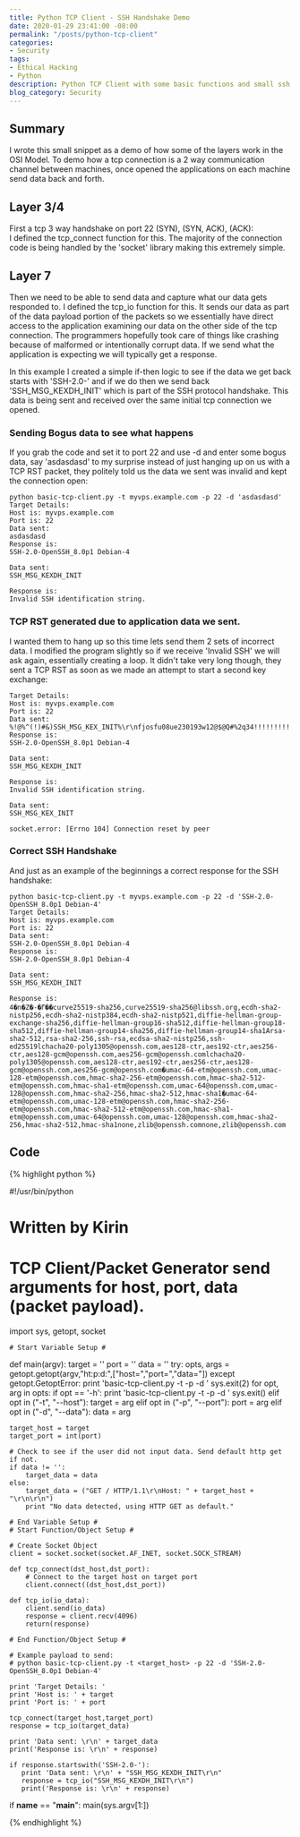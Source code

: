 ```yaml
---
title: Python TCP Client - SSH Handshake Demo
date: 2020-01-29 23:41:00 -08:00
permalink: "/posts/python-tcp-client"
categories:
- Security
tags:
- Ethical Hacking
- Python
description: Python TCP Client with some basic functions and small ssh handshake demo.
blog_category: Security
---
```


## Summary

I wrote this small snippet as a demo of how some of the layers work in the OSI Model. To demo how a tcp connection is a 2 way communication channel between machines, once opened the applications on each machine send data back and forth.

## Layer 3/4
First a tcp 3 way handshake on port 22 (SYN), (SYN, ACK), (ACK):  
I defined the tcp_connect function for this. The majority of the connection code is being handled by the 'socket' library making this extremely simple.

## Layer 7
Then we need to be able to send data and capture what our data gets responded to. I defined the tcp_io function for this. It sends our data as part of the data payload portion of the packets so we essentially have direct access to the application examining our data on the other side of the tcp connection. The programmers hopefully took care of things like crashing because of malformed or intentionally corrupt data. If we send what the application is expecting we will typically get a response.

In this example I created a simple if-then logic to see if the data we get back starts with 'SSH-2.0-' and if we do then we send back 'SSH_MSG_KEXDH_INIT' which is part of the SSH protocol handshake. This data is being sent and received over the same initial tcp connection we opened.

### Sending Bogus data to see what happens
If you grab the code and set it to port 22 and use -d and enter some bogus data, say 'asdasdasd' to my surprise instead of just hanging up on us with a TCP RST packet, they politely told us the data we sent was invalid and kept the connection open:
```
python basic-tcp-client.py -t myvps.example.com -p 22 -d 'asdasdasd'
Target Details: 
Host is: myvps.example.com
Port is: 22
Data sent: 
asdasdasd
Response is: 
SSH-2.0-OpenSSH_8.0p1 Debian-4

Data sent: 
SSH_MSG_KEXDH_INIT

Response is: 
Invalid SSH identification string.
```

### TCP RST generated due to application data we sent.
I wanted them to hang up so this time lets send them 2 sets of incorrect data. I modified the program slightly so if we receive 'Invalid SSH' we will ask again, essentially creating a loop. It didn't take very long though, they sent a TCP RST as soon as we made an attempt to start a second key exchange:
```
Target Details: 
Host is: myvps.example.com
Port is: 22
Data sent: 
%!@%^(!)#&)SSH_MSG_KEX_INIT%\r\nfjosfu08ue230193w12@$@Q#%2q34!!!!!!!!!!!!!!!!!!!!!!!!!!!!!!!!!!1
Response is: 
SSH-2.0-OpenSSH_8.0p1 Debian-4

Data sent: 
SSH_MSG_KEXDH_INIT

Response is: 
Invalid SSH identification string.

Data sent: 
SSH_MSG_KEX_INIT

socket.error: [Errno 104] Connection reset by peer
```

### Correct SSH Handshake
And just as an example of the beginnings a correct response for the SSH handshake:
```
python basic-tcp-client.py -t myvps.example.com -p 22 -d 'SSH-2.0-OpenSSH_8.0p1 Debian-4'
Target Details: 
Host is: myvps.example.com
Port is: 22
Data sent: 
SSH-2.0-OpenSSH_8.0p1 Debian-4
Response is: 
SSH-2.0-OpenSSH_8.0p1 Debian-4

Data sent: 
SSH_MSG_KEXDH_INIT

Response is: 
4�n�Z�-�⹍��curve25519-sha256,curve25519-sha256@libssh.org,ecdh-sha2-nistp256,ecdh-sha2-nistp384,ecdh-sha2-nistp521,diffie-hellman-group-exchange-sha256,diffie-hellman-group16-sha512,diffie-hellman-group18-sha512,diffie-hellman-group14-sha256,diffie-hellman-group14-sha1Arsa-sha2-512,rsa-sha2-256,ssh-rsa,ecdsa-sha2-nistp256,ssh-ed25519lchacha20-poly1305@openssh.com,aes128-ctr,aes192-ctr,aes256-ctr,aes128-gcm@openssh.com,aes256-gcm@openssh.comlchacha20-poly1305@openssh.com,aes128-ctr,aes192-ctr,aes256-ctr,aes128-gcm@openssh.com,aes256-gcm@openssh.com�umac-64-etm@openssh.com,umac-128-etm@openssh.com,hmac-sha2-256-etm@openssh.com,hmac-sha2-512-etm@openssh.com,hmac-sha1-etm@openssh.com,umac-64@openssh.com,umac-128@openssh.com,hmac-sha2-256,hmac-sha2-512,hmac-sha1�umac-64-etm@openssh.com,umac-128-etm@openssh.com,hmac-sha2-256-etm@openssh.com,hmac-sha2-512-etm@openssh.com,hmac-sha1-etm@openssh.com,umac-64@openssh.com,umac-128@openssh.com,hmac-sha2-256,hmac-sha2-512,hmac-sha1none,zlib@openssh.comnone,zlib@openssh.com
```

## Code  
{% highlight python %}

#!/usr/bin/python

# Written by Kirin

# TCP Client/Packet Generator send arguments for host, port, data (packet payload).

import sys, getopt, socket

    # Start Variable Setup #

def main(argv):
    target = ''
    port = ''
    data = ''
    try:
        opts, args = getopt.getopt(argv,"ht:p:d:",["host=","port=","data="])
    except getopt.GetoptError:
        print 'basic-tcp-client.py -t <host> -p <port> -d <data>'
        sys.exit(2)
    for opt, arg in opts:
        if opt == '-h':
            print 'basic-tcp-client.py -t <host> -p <port> -d <data>'
            sys.exit()
        elif opt in ("-t", "--host"):
            target = arg
        elif opt in ("-p", "--port"):
            port = arg
        elif opt in ("-d", "--data"):
            data = arg    
        
    target_host = target
    target_port = int(port)
    
    # Check to see if the user did not input data. Send default http get if not.
    if data != '':
        target_data = data
    else:
        target_data = ("GET / HTTP/1.1\r\nHost: " + target_host + "\r\n\r\n")
        print "No data detected, using HTTP GET as default."     

    # End Variable Setup #
    # Start Function/Object Setup #
    
    # Create Socket Object
    client = socket.socket(socket.AF_INET, socket.SOCK_STREAM)    
    
    def tcp_connect(dst_host,dst_port):
        # Connect to the target host on target port
        client.connect((dst_host,dst_port))

    def tcp_io(io_data):
        client.send(io_data)
        response = client.recv(4096)  
        return(response)
    
    # End Function/Object Setup #
    
    # Example payload to send:
    # python basic-tcp-client.py -t <target_host> -p 22 -d 'SSH-2.0-OpenSSH_8.0p1 Debian-4'
    
    print 'Target Details: '    
    print 'Host is: ' + target    
    print 'Port is: ' + port
        
    tcp_connect(target_host,target_port)    
    response = tcp_io(target_data)
    
    print 'Data sent: \r\n' + target_data
    print('Response is: \r\n' + response)
    
    if response.startswith('SSH-2.0-'):
       print 'Data sent: \r\n' + "SSH_MSG_KEXDH_INIT\r\n"
       response = tcp_io("SSH_MSG_KEXDH_INIT\r\n")
       print('Response is: \r\n' + response)

if __name__ == "__main__":
    main(sys.argv[1:])

{% endhighlight %}